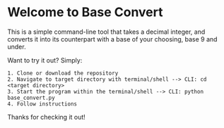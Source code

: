Welcome to Base Convert 
=======================

This is a simple command-line tool that takes a decimal integer, and converts it into its counterpart with a base of your choosing, base 9 and under.


Want to try it out?
Simply:
```
1. Clone or download the repository
2. Navigate to target directory with terminal/shell --> CLI: cd <target directory>
3. Start the program within the terminal/shell --> CLI: python base_convert.py
4. Follow instructions
```

Thanks for checking it out!